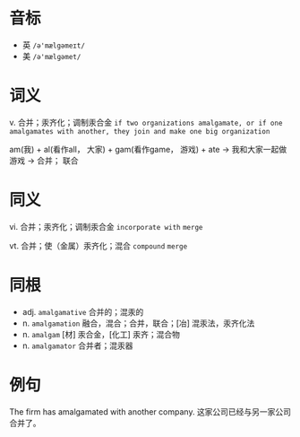 # 音标

- 英 `/ə'mælgəmeɪt/`
- 美 `/ə'mælɡəmet/`

# 词义

v. 合并；汞齐化；调制汞合金
`if two organizations amalgamate, or if one amalgamates with another, they join and make one big organization`



am(我) + al(看作all， 大家) + gam(看作game， 游戏) + ate → 我和大家一起做游戏 → 合并； 联合

# 同义

vi. 合并；汞齐化；调制汞合金
`incorporate with` `merge`

vt. 合并；使（金属）汞齐化；混合
`compound` `merge`

# 同根

- adj. `amalgamative` 合并的；混汞的
- n. `amalgamation` 融合，混合；合并，联合；[冶] 混汞法，汞齐化法
- n. `amalgam` [材] 汞合金，[化工] 汞齐；混合物
- n. `amalgamator` 合并者；混汞器

# 例句

The firm has amalgamated with another company.
这家公司已经与另一家公司合并了。


